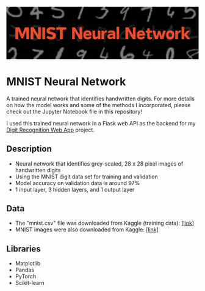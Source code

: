 <p align="center">
  <img src="./readme-banner.png"/>
</p>

  
# MNIST Neural Network
A trained neural network that identifies handwritten digits. For more details on how the model works and some of the methods I incorporated, please check out the Jupyter Notebook file in this repository!

I used this trained neural network in a Flask web API as the backend for my [Digit Recognition Web App](https://github.com/rahulio96/Digit-Recognition-App) project.

## Description
- Neural network that identifies grey-scaled, 28 x 28 pixel images of handwritten digits
- Using the MNIST digit data set for training and validation
- Model accuracy on validation data is around 97%
- 1 input layer, 3 hidden layers, and 1 output layer

## Data
- The "mnist.csv" file was downloaded from Kaggle (training data): [[link]](https://www.kaggle.com/c/digit-recognizer/data)
- MNIST images were also downloaded from Kaggle: [[link]](https://www.kaggle.com/datasets/scolianni/mnistasjpg)

## Libraries
- Matplotlib
- Pandas
- PyTorch
- Scikit-learn






